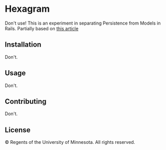# Hexagram

Don't use! This is an experiment in separating Persistence from Models in Rails. Partially based on [this article](https://medium.com/@KamilLelonek/why-is-your-rails-application-still-coupled-to-activerecord-efe34d657c91)

## Installation

Don't.

## Usage

Don't.

## Contributing

Don't.

## License

© Regents of the University of Minnesota. All rights reserved.
